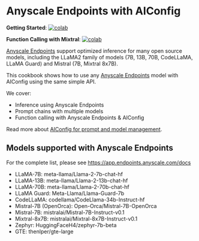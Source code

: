 # Anyscale Endpoints with AIConfig

**Getting Started**:
[![colab](https://colab.research.google.com/assets/colab-badge.svg)](https://colab.research.google.com/drive/1JgGjJ2YglyaT5GHQNswkPOyB5oHGbOcv?usp=sharing)

**Function Calling with Mixtral**:
[![colab](https://colab.research.google.com/assets/colab-badge.svg)](https://colab.research.google.com/drive/1bS8hiSoNXtloQg9nEhxwgd2ZCmgUMZzl?usp=sharing)

[Anyscale Endpoints](https://www.anyscale.com/endpoints) support optimized inference for many open source models, including the LLaMA2 family of models (7B, 13B, 70B, CodeLLaMA, LLaMA Guard) and Mistral (7B, Mixtral 8x7B).

This cookbook shows how to use any [Anyscale Endpoints](https://www.anyscale.com/endpoints) model with AIConfig using the same simple API.

We cover:

- Inference using Anyscale Endpoints
- Prompt chains with multiple models
- Function calling with Anyscale Endpoints & AIConfig

Read more about [AIConfig for prompt and model management](https://github.com/lastmile-ai/aiconfig).

## Models supported with Anyscale Endpoints

For the complete list, please see https://app.endpoints.anyscale.com/docs

- LLaMA-7B: meta-llama/Llama-2-7b-chat-hf
- LLaMA-13B: meta-llama/Llama-2-13b-chat-hf
- LLaMA-70B: meta-llama/Llama-2-70b-chat-hf
- LLaMA Guard: Meta-Llama/Llama-Guard-7b
- CodeLLaMA: codellama/CodeLlama-34b-Instruct-hf
- Mistral-7B (OpenOrca): Open-Orca/Mistral-7B-OpenOrca
- Mistral-7B: mistralai/Mistral-7B-Instruct-v0.1
- Mixtral-8x7B: mistralai/Mixtral-8x7B-Instruct-v0.1
- Zephyr: HuggingFaceH4/zephyr-7b-beta
- GTE: thenlper/gte-large
